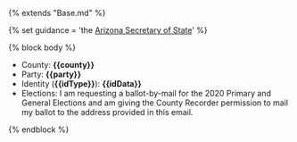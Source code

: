 {% extends "Base.md" %}

{% set guidance = 'the [Arizona Secretary of State](https://azsos.gov/votebymail)' %}

{% block body %}
- County: **{{county}}**
- Party: **{{party}}**
- Identity (**{{idType}}**): **{{idData}}**
- Elections: I am requesting a ballot-by-mail for the 2020 Primary and General Elections and am giving the County Recorder permission to mail my ballot to the address provided in this email.

{% endblock %}
